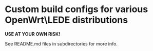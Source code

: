 # Custom build configs for various OpenWrt\LEDE distributions

**USE AT YOUR OWN RISK!**

See README.md files in subdirectories for more info.

